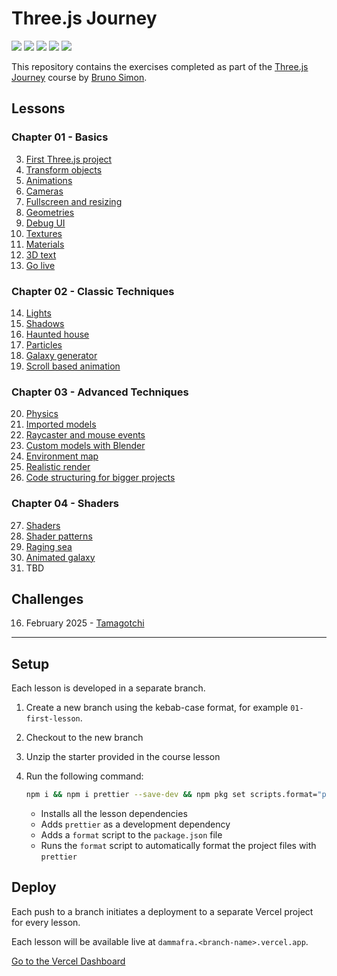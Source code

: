 # Three.js Journey

![](https://img.shields.io/badge/ThreeJs-black?style=for-the-badge&logo=three.js&logoColor=white)
![](https://img.shields.io/badge/OpenGL-FFFFFF?style=for-the-badge&logo=opengl)
![](https://img.shields.io/badge/blender-%23F5792A.svg?style=for-the-badge&logo=blender&logoColor=white)
![](https://img.shields.io/badge/Vite-B73BFE?style=for-the-badge&logo=vite&logoColor=FFD62E)
![](https://img.shields.io/badge/Vercel-000000?style=for-the-badge&logo=vercel&logoColor=white)

This repository contains the exercises completed as part of the [Three.js Journey](https://threejs-journey.com/) course by [Bruno Simon](https://bruno-simon.com/).

## Lessons

### Chapter 01 - Basics

3.  [First Three.js project](https://dammafra-03-first-threejs-project.vercel.app)
4.  [Transform objects](https://dammafra-04-transform-objects.vercel.app)
5.  [Animations](https://dammafra-05-animations.vercel.app)
6.  [Cameras](https://dammafra-06-cameras.vercel.app)
7.  [Fullscreen and resizing](https://dammafra-07-fullscreen-and-resizing.vercel.app)
8.  [Geometries](https://dammafra-08-geometries.vercel.app)
9.  [Debug UI](https://dammafra-09-debug-ui.vercel.app)
10. [Textures](https://dammafra-10-textures.vercel.app)
11. [Materials](https://dammafra-11-materials.vercel.app)
12. [3D text](https://dammafra-12-3d-text.vercel.app)
13. [Go live](https://dammafra-13-go-live.vercel.app)

### Chapter 02 - Classic Techniques

14. [Lights](https://dammafra-14-lights.vercel.app)
15. [Shadows](https://dammafra-15-shadows.vercel.app)
16. [Haunted house](https://dammafra-16-haunted-house.vercel.app)
17. [Particles](https://dammafra-17-particles.vercel.app)
18. [Galaxy generator](https://dammafra-18-galaxy-generator.vercel.app)
19. [Scroll based animation](https://dammafra-19-scroll-based-animation.vercel.app)

### Chapter 03 - Advanced Techniques

20. [Physics](https://dammafra-20-physics.vercel.app)
21. [Imported models](https://dammafra-21-imported-models.vercel.app)
22. [Raycaster and mouse events](https://dammafra-22-raycaster-and-mouse-events.vercel.app)
23. [Custom models with Blender](https://dammafra-23-custom-models-with-blender.vercel.app)
24. [Environment map](https://dammafra-24-environment-map.vercel.app)
25. [Realistic render](https://dammafra-25-realistic-render.vercel.app)
26. [Code structuring for bigger projects](https://dammafra-26-code-structuring-for-bigger-projects.vercel.app)

### Chapter 04 - Shaders

27. [Shaders](https://dammafra-27-shaders.vercel.app)
28. [Shader patterns](https://dammafra-28-shader-patterns.vercel.app)
29. [Raging sea](https://dammafra-29-raging-sea.vercel.app)
30. [Animated galaxy](https://dammafra-30-animated-galaxy.vercel.app)
31. TBD

## Challenges

16. February 2025 - [Tamagotchi](https://dammafra-challenges-016-tamagotchi.vercel.app)

<hr />

## Setup

Each lesson is developed in a separate branch.

1. Create a new branch using the kebab-case format,
   for example `01-first-lesson`.
2. Checkout to the new branch
3. Unzip the starter provided in the course lesson
4. Run the following command:

   ```bash
   npm i && npm i prettier --save-dev && npm pkg set scripts.format="prettier --write ." && npm run format
   ```

   - Installs all the lesson dependencies
   - Adds `prettier` as a development dependency
   - Adds a `format` script to the `package.json` file
   - Runs the `format` script to automatically format the project files with `prettier`

## Deploy

Each push to a branch initiates a deployment to a separate Vercel project for every lesson.

Each lesson will be available live at `dammafra.<branch-name>.vercel.app`.

[Go to the Vercel Dashboard](https://vercel.com/dammafras-projects)
